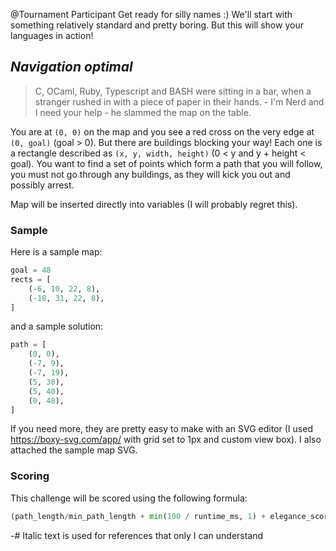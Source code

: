 @Tournament Participant
Get ready for silly names :)
We'll start with something relatively standard and pretty boring.
But this will show your languages in action!

## _Navigation optimal_
> C, OCaml, Ruby, Typescript and BASH were sitting in a bar,
> when a stranger rushed in with a piece of paper in their hands.
> \- I'm Nerd and I need your help - he slammed the map on the table.

You are at `(0, 0)` on the map and you see a red cross on the very edge at `(0, goal)` (goal > 0).
But there are buildings blocking your way! Each one is a rectangle
described as `(x, y, width, height)` (0 < y and y + height < goal).
You want to find a set of points which form a path that you will follow,
you must not go through any buildings, as they will kick you out and possibly arrest.

Map will be inserted directly into variables (I will probably regret this).

### Sample
Here is a sample map:
```python
goal = 48
rects = [
    (-6, 10, 22, 8),
    (-18, 31, 22, 8),
]
```
and a sample solution:
```python
path = [
    (0, 0),
    (-7, 9),
    (-7, 19),
    (5, 30),
    (5, 40),
    (0, 48),
]
```
If you need more, they are pretty easy to make with an SVG editor
(I used https://boxy-svg.com/app/ with grid set to 1px and custom view box).
I also attached the sample map SVG.

### Scoring
This challenge will be scored using the following formula:
```python
(path_length/min_path_length + min(100 / runtime_ms, 1) + elegance_score) / 3
```

-# Italic text is used for references that only I can understand
